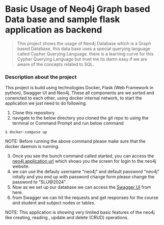 # Basic Usage of Neo4j Graph based Data base and sample flask application as backend



> This project shows the usage of Neo4j Database which is a Graph based Database, this data base uses a special querying language called Cypher Querying Language. there is a learning curve for this Cypher Querying Language but trust me its damn easy if we are aware of the concepts related to SQL.


### Description about the project

This project is build using technologies Docker, Flask (Web Framework in python), Swagger UI and Neo4j. These all components are we sorted and conencted to each other, using docker internal network, to start the application we just need to do following.

1. Clone this repository
2. navigate to the below directory you cloned the git repo to using the terminal or Command Prompt and run below command
```{python}
$ docker-compose up
```
NOTE: Before running the above command please make sure that the docker daemon is running.

3. Once you see the bunch command called started, you can access the [neo4j application url](http://localhost:7474) which shows you the screen for login to the neo4j website.
4. we can use the defauly username "neo4j" and default password "neo4j" initally and you end up with password change form please change the password to "SLU@2024".
5. Now as we set up our database we can access the [Swagger UI](http://localhost:5001/apidocs/) from here.
6. from Swagger we can hit the requests and get responses for the course and student and subject nodes or tables.

NOTE: This application is showing very limited basic features of the neo4j like creating, reading , update and delete (CRUD) operations.


